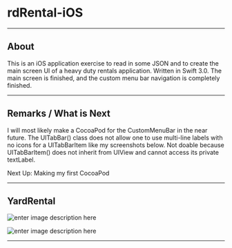 rdRental-iOS
===================
----------
About
-------------
This is an iOS application exercise to read in some JSON and to create the main screen UI of a heavy duty rentals application. Written in Swift 3.0. The main screen is finished, and the custom menu bar navigation is completely finished. 

----------
Remarks / What is Next
-------------
I will most likely make a CocoaPod for the CustomMenuBar in the near future. The UITabBar() class does not allow one to use multi-line labels with no icons for a UITabBarItem like my screenshots below. Not doable because UITabBarItem() does not inherit from UIView and cannot access its private textLabel. 

Next Up: Making my first CocoaPod

----------

YardRental
-------------
![enter image description here](http://i558.photobucket.com/albums/ss26/vincent_chau1/yard1_zpsib4j8tvf.png)

![enter image description here](http://i558.photobucket.com/albums/ss26/vincent_chau1/yard2_zpsnkvivrnu.png)







----------



